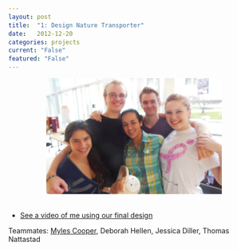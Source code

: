 ```yaml
---
layout: post
title:  "1: Design Nature Transporter"
date:   2012-12-20
categories: projects
current: "False"
featured: "False"
---
```


<center><img src="images/projects/transporterteam.jpg" width="70%"></center><br> 




* [See a video of me using our final design](https://www.dropbox.com/s/3fxtax7nc4xswfd/Me_playing_game.MOV?dl=0)

Teammates: [Myles Cooper](http://mylescooper.me), Deborah Hellen, Jessica Diller, Thomas Nattastad